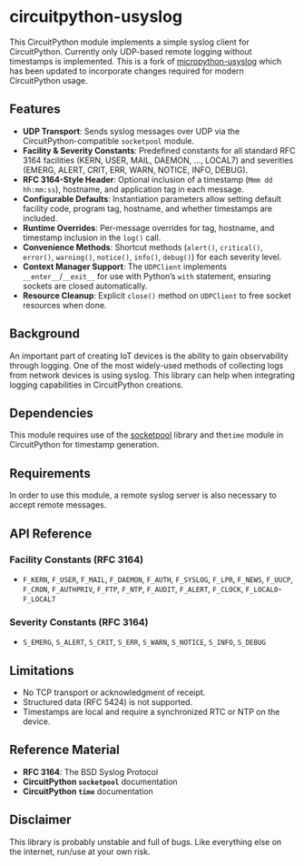 # circuitpython-usyslog
This CircuitPython module implements a simple syslog client for CircuitPython. Currently only UDP-based remote logging without timestamps is implemented. This is a fork of [micropython-usyslog](https://github.com/kfricke/micropython-usyslog) which has been updated to incorporate changes required for modern CircuitPython usage.

## Features
- **UDP Transport**: Sends syslog messages over UDP via the CircuitPython-compatible `socketpool` module.
- **Facility & Severity Constants**: Predefined constants for all standard RFC 3164 facilities (KERN, USER, MAIL, DAEMON, …, LOCAL7) and severities (EMERG, ALERT, CRIT, ERR, WARN, NOTICE, INFO, DEBUG).
- **RFC 3164-Style Header**: Optional inclusion of a timestamp (`Mmm dd hh:mm:ss`), hostname, and application tag in each message.
- **Configurable Defaults**: Instantiation parameters allow setting default facility code, program tag, hostname, and whether timestamps are included.
- **Runtime Overrides**: Per-message overrides for tag, hostname, and timestamp inclusion in the `log()` call.
- **Convenience Methods**: Shortcut methods (`alert()`, `critical()`, `error()`, `warning()`, `notice()`, `info()`, `debug()`) for each severity level.
- **Context Manager Support**: The `UDPClient` implements `__enter__`/`__exit__` for use with Python’s `with` statement, ensuring sockets are closed automatically.
- **Resource Cleanup**: Explicit `close()` method on `UDPClient` to free socket resources when done.

## Background
An important part of creating IoT devices is the ability to gain observability through logging. One of the most widely-used methods of collecting logs from network devices is using syslog. This library can help when integrating logging capabilities in CircuitPython creations.

## Dependencies
This module requires use of the [socketpool](https://docs.circuitpython.org/en/latest/shared-bindings/socketpool/index.html) library and the`time` module in CircuitPython for timestamp generation.

## Requirements
In order to use this module, a remote syslog server is also necessary to accept remote messages.

## API Reference

### Facility Constants (RFC 3164)
- `F_KERN`, `F_USER`, `F_MAIL`, `F_DAEMON`, `F_AUTH`, `F_SYSLOG`, `F_LPR`, `F_NEWS`,
  `F_UUCP`, `F_CRON`, `F_AUTHPRIV`, `F_FTP`, `F_NTP`, `F_AUDIT`, `F_ALERT`, `F_CLOCK`,
  `F_LOCAL0`-`F_LOCAL7`

### Severity Constants (RFC 3164)
- `S_EMERG`, `S_ALERT`, `S_CRIT`, `S_ERR`, `S_WARN`, `S_NOTICE`, `S_INFO`, `S_DEBUG`

## Limitations
- No TCP transport or acknowledgment of receipt.
- Structured data (RFC 5424) is not supported.
- Timestamps are local and require a synchronized RTC or NTP on the device.

## Reference Material
- **RFC 3164**: The BSD Syslog Protocol
- **CircuitPython `socketpool`** documentation
- **CircuitPython `time`** documentation

## Disclaimer
This library is probably unstable and full of bugs. Like everything else on the internet, run/use at your own risk.

